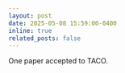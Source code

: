 ```yaml
---
layout: post
date: 2025-05-08 15:59:00-0400
inline: true
related_posts: false
---
```


One paper accepted to TACO.

